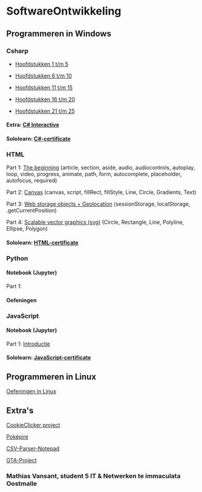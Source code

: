 # SoftwareOntwikkeling
## Programmeren in Windows
### Csharp
- [Hoofdstukken 1 t/m 5](CSharp/Hoofdstukken1-5.md)

- [Hoofdstukken 6 t/m 10](CSharp/Hoofdstukken6-10.md)

- [Hoofdstukken 11 t/m 15](CSharp/Hoofdstukken11-15.md)

- [Hoofdstukken 16 t/m 20](CSharp/Hoofdstukken16-20.md)

- [Hoofdstukken 21 t/m 25](CSharp/Hoofdstukken21-25.md)

#### Extra: [C# Interactive](CSharp/Csharp-Interactive/CSharp-Interactive.md)
#### Sololearn: [C#-certificate](CSharp/SoloLearnCSharp/SoloLearnCSharp.md)
### HTML
Part 1: [The beginning](Hoofdstukken/Oefeningen/HTML/The-Beginning.md) (article, section, aside, audio, audiocontrols, autoplay, loop, video, progress, animate, path, form, autocomplete, placeholder, autofocus, required)

Part 2: [Canvas](Hoofdstukken/Oefeningen/HTML/Canvas.md) (canvas, script, fillRect, fillStyle, Line, Circle, Gradients, Text)

Part 3: [Web storage objects + Geolocation](Hoofdstukken/Oefeningen/HTML/Web-storage-objects+Geolocation.md) (sessionStorage, localStorage, .getCurrentPosition)

Part 4: [Scalable vector graphics (svg)](Hoofdstukken/Oefeningen/HTML/Scalable-vector-graphics.md) (Circle, Rectangle, Line, Polyline, Ellipse, Polygon)

#### Sololearn: [HTML-certificate](Hoofdstukken/Oefeningen/HTML/SololearnHTML.md)
### Python
#### Notebook (Jupyter)
Part 1:
#### Oefeningen

### JavaScript
#### Notebook (Jupyter)
Part 1: [Introductie](Hoofdstukken/Oefeningen/JavaScript/Notebook/Javascript+introductie.ipynb) 

#### Sololearn: [JavaScript-certificate](Hoofdstukken/Oefeningen/JavaScript/SoloLearnJavaScript.md)
## Programmeren in Linux
[Oefeningen in Linux](Hoofdstukken/Linux.md)

## Extra's
[CookieClicker project](https://github.com/MathiasV-immalle/CookieClicker)

[Poképire](https://github.com/MathiasV-immalle/EersteGame)

[CSV-Parser-Notepad](https://github.com/MathiasV-immalle/CSV-parser-Notepad)

[GTA-Project](https://github.com/MathiasV-immalle/GTA-project)

### Mathias Vansant, student 5 IT & Netwerken te immaculata Oostmalle
